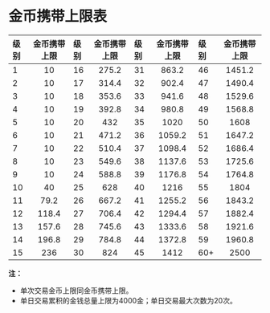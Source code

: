 # 金币携带上限表

| 级别 | 金币携带上限 | 级别 | 金币携带上限 | 级别 | 金币携带上限 | 级别 | 金币携带上限 |
| :--- | :----------: | :--- | :----------: | :--- | :----------: | :--- | :------------: |
| 1    |      10      | 16   |    275.2     | 31   |    863.2     | 46   | 1451.2       |
| 2    |      10      | 17   |    314.4     | 32   |    902.4     | 47   | 1490.4       |
| 3    |      10      | 18   |    353.6     | 33   |    941.6     | 48   | 1529.6       |
| 4    |      10      | 19   |    392.8     | 34   |    980.8     | 49   | 1568.8       |
| 5    |      10      | 20   |     432      | 35   |     1020     | 50   | 1608         |
| 6    |      10      | 21   |    471.2     | 36   |    1059.2    | 51   | 1647.2       |
| 7    |      10      | 22   |    510.4     | 37   |    1098.4    | 52   | 1686.4       |
| 8    |      10      | 23   |    549.6     | 38   |    1137.6    | 53   | 1725.6       |
| 9    |      10      | 24   |    588.8     | 39   |    1176.8    | 54   | 1764.8       |
| 10   |      40      | 25   |     628      | 40   |     1216     | 55   | 1804         |
| 11   |     79.2     | 26   |    667.2     | 41   |    1255.2    | 56   | 1843.2       |
| 12   |    118.4     | 27   |    706.4     | 42   |    1294.4    | 57   | 1882.4       |
| 13   |    157.6     | 28   |    745.6     | 43   |    1333.6    | 58   | 1921.6       |
| 14   |    196.8     | 29   |    784.8     | 44   |    1372.8    | 59   | 1960.8       |
| 15   |     236      | 30   |     824      | 45   |     1412     | 60+  | 2500         |

**注：**

* 单次交易金币上限同金币携带上限。
* 单日交易累积的金钱总量上限为4000金；单日交易最大次数为20次。